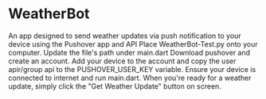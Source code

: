 # WeatherBot
An app designed to send weather updates via push notification to your device using the Pushover app and API
Place WeatherBot-Test.py onto your computer. Update the file's path under main.dart
Download pushover and create an account.
Add your device to the account and copy the user apir/group api to the PUSHOVER_USER_KEY variable.
Ensure your device is connected to internet and run main.dart.
When you're ready for a weather update, simply click the "Get Weather Update" button on screen.
